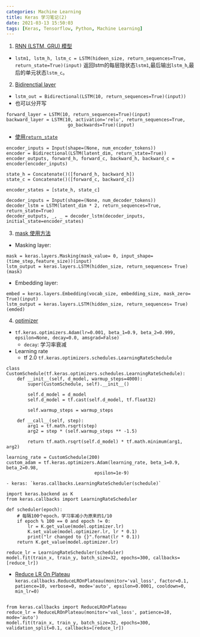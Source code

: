 ```yaml
---
categories: Machine Learning
title: Keras 学习笔记(2)
date: 2021-03-13 15:50:03
tags: [Keras, Tensorflow, Python, Machine Learning]
---
```


1. [RNN (LSTM, GRU) 模型](https://keras.io/zh/layers/recurrent/)
- `lstm1, lstm_h, lstm_c = LSTM(hideen_size, return_sequences=True, return_state=True)(input)`
返回lstm的每层隐状态`lstm1`,最后输出`lstm_h`,最后的单元状态`lstm_c`。

2. [Bidirenctial layer](https://keras.io/api/layers/recurrent_layers/bidirectional/)
- `lstm_out = Bidirectional(LSTM(10, return_sequences=True)(input))`
- 也可以分开写
```
forward_layer = LSTM(10, return_sequences=True)(input)
backward_layer = LSTM(10, activation='relu', return_sequences=True,
                       go_backwards=True)(input)
```
- [使用`return_state`](https://stackoverflow.com/questions/47923370/keras-bidirectional-lstm-seq2seq)
```
encoder_inputs = Input(shape=(None, num_encoder_tokens))
encoder = Bidirectional(LSTM(latent_dim, return_state=True))
encoder_outputs, forward_h, forward_c, backward_h, backward_c = encoder(encoder_inputs)

state_h = Concatenate()([forward_h, backward_h])
state_c = Concatenate()([forward_c, backward_c])

encoder_states = [state_h, state_c]

decoder_inputs = Input(shape=(None, num_decoder_tokens))
decoder_lstm = LSTM(latent_dim * 2, return_sequences=True, return_state=True)
decoder_outputs, _, _ = decoder_lstm(decoder_inputs, initial_state=encoder_states)
```

3. [mask 使用方法](https://www.sohu.com/a/407812302_500659)
- Masking layer:
```
mask = keras.layers.Masking(mask_value= 0, input_shape=(time_step,feature_size))(input)
lstm_output = keras.layers.LSTM(hidden_size, return_sequences= True)(mask)
```
- Embedding layer:
```
embed = keras.layers.Embedding(vocab_size, embedding_size, mask_zero= True)(input)
lstm_output = keras.layers.LSTM(hidden_size, return_sequences= True)(emded)
```

4. [optimizer](https://keras.io/zh/optimizers/)
- `tf.keras.optimizers.Adam(lr=0.001, beta_1=0.9, beta_2=0.999, epsilon=None, decay=0.0, amsgrad=False)`
	- `decay`: 学习率衰减
- Learning rate
	- tf 2.0 `tf.keras.optimizers.schedules.LearningRateSchedule`
```
class CustomSchedule(tf.keras.optimizers.schedules.LearningRateSchedule):
    def __init__(self, d_model, warmup_steps=4000):
        super(CustomSchedule, self).__init__()

        self.d_model = d_model
        self.d_model = tf.cast(self.d_model, tf.float32)

        self.warmup_steps = warmup_steps

    def __call__(self, step):
        arg1 = tf.math.rsqrt(step)
        arg2 = step * (self.warmup_steps ** -1.5)

        return tf.math.rsqrt(self.d_model) * tf.math.minimum(arg1, arg2)

learning_rate = CustomSchedule(200)
custom_adam = tf.keras.optimizers.Adam(learning_rate, beta_1=0.9, beta_2=0.98, 
                                 epsilon=1e-9)
```
	- keras: `keras.callbacks.LearningRateScheduler(schedule)`
```
import keras.backend as K
from keras.callbacks import LearningRateScheduler
 
def scheduler(epoch):
    # 每隔100个epoch，学习率减小为原来的1/10
    if epoch % 100 == 0 and epoch != 0:
        lr = K.get_value(model.optimizer.lr)
        K.set_value(model.optimizer.lr, lr * 0.1)
        print("lr changed to {}".format(lr * 0.1))
    return K.get_value(model.optimizer.lr)
 
reduce_lr = LearningRateScheduler(scheduler)
model.fit(train_x, train_y, batch_size=32, epochs=300, callbacks=[reduce_lr])
```
- [Reduce LR On Plateau](https://blog.csdn.net/zzc15806/article/details/79711114)
`keras.callbacks.ReduceLROnPlateau(monitor='val_loss', factor=0.1, patience=10, verbose=0, mode='auto', epsilon=0.0001, cooldown=0, min_lr=0)`
```

from keras.callbacks import ReduceLROnPlateau
reduce_lr = ReduceLROnPlateau(monitor='val_loss', patience=10, mode='auto')
model.fit(train_x, train_y, batch_size=32, epochs=300, validation_split=0.1, callbacks=[reduce_lr])
```